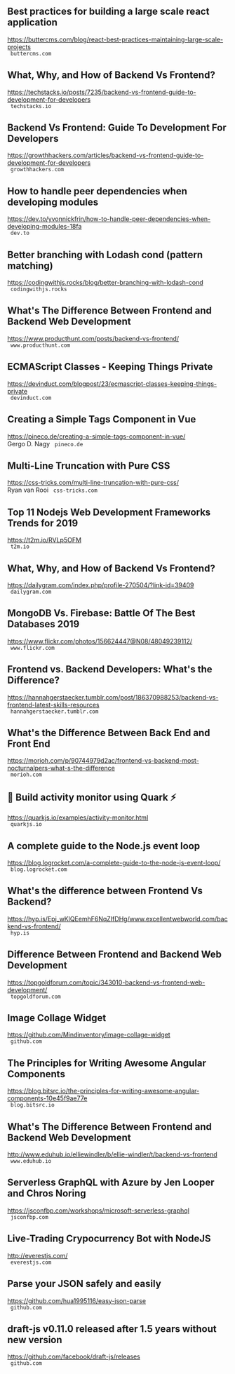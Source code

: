 ## Best practices for building a large scale react application  
https://buttercms.com/blog/react-best-practices-maintaining-large-scale-projects  
 ` buttercms.com`
  

## What, Why, and How of Backend Vs Frontend?  
https://techstacks.io/posts/7235/backend-vs-frontend-guide-to-development-for-developers  
 ` techstacks.io`
  

## Backend Vs Frontend: Guide To Development For Developers  
https://growthhackers.com/articles/backend-vs-frontend-guide-to-development-for-developers  
 ` growthhackers.com`
  

## How to handle peer dependencies when developing modules  
https://dev.to/yvonnickfrin/how-to-handle-peer-dependencies-when-developing-modules-18fa  
 ` dev.to`
  

## Better branching with Lodash cond (pattern matching)  
https://codingwithjs.rocks/blog/better-branching-with-lodash-cond  
 ` codingwithjs.rocks`
  

## What's The Difference Between Frontend and Backend Web Development  
https://www.producthunt.com/posts/backend-vs-frontend/  
 ` www.producthunt.com`
  

## ECMAScript Classes - Keeping Things Private  
https://devinduct.com/blogpost/23/ecmascript-classes-keeping-things-private  
 ` devinduct.com`
  

## Creating a Simple Tags Component in Vue  
https://pineco.de/creating-a-simple-tags-component-in-vue/  
Gergo D. Nagy ` pineco.de`
  

## Multi-Line Truncation with Pure CSS  
https://css-tricks.com/multi-line-truncation-with-pure-css/  
Ryan van Rooi ` css-tricks.com`
  

## Top 11 Nodejs Web Development Frameworks Trends for 2019  
https://t2m.io/RVLp5OFM  
 ` t2m.io`
  

## What, Why, and How of Backend Vs Frontend?  
https://dailygram.com/index.php/profile-270504/?link-id=39409  
 ` dailygram.com`
  

## MongoDB Vs. Firebase: Battle Of The Best Databases 2019  
https://www.flickr.com/photos/156624447@N08/48049239112/  
 ` www.flickr.com`
  

## Frontend vs. Backend Developers: What's the Difference?  
https://hannahgerstaecker.tumblr.com/post/186370988253/backend-vs-frontend-latest-skills-resources  
 ` hannahgerstaecker.tumblr.com`
  

## What's the Difference Between Back End and Front End  
https://morioh.com/p/90744979d2ac/frontend-vs-backend-most-nocturnalpers-what-s-the-difference  
 ` morioh.com`
  

## 🔨 Build activity monitor using Quark ⚡  
https://quarkjs.io/examples/activity-monitor.html  
 ` quarkjs.io`
  

## A complete guide to the Node.js event loop  
https://blog.logrocket.com/a-complete-guide-to-the-node-js-event-loop/  
 ` blog.logrocket.com`
  

## What's the difference between Frontend Vs Backend?  
https://hyp.is/Epj_wKlQEemhF6NqZIfDHg/www.excellentwebworld.com/backend-vs-frontend/  
 ` hyp.is`
  

## Difference Between Frontend and Backend Web Development  
https://topgoldforum.com/topic/343010-backend-vs-frontend-web-development/  
 ` topgoldforum.com`
  

## Image Collage Widget  
https://github.com/Mindinventory/image-collage-widget  
 ` github.com`
  

## The Principles for Writing Awesome Angular Components  
https://blog.bitsrc.io/the-principles-for-writing-awesome-angular-components-10e45f9ae77e  
 ` blog.bitsrc.io`
  

## What's The Difference Between Frontend and Backend Web Development  
http://www.eduhub.io/elliewindler/b/ellie-windler/t/backend-vs-frontend  
 ` www.eduhub.io`
  

## Serverless GraphQL with Azure by Jen Looper and Chros Noring  
https://jsconfbp.com/workshops/microsoft-serverless-graphql  
 ` jsconfbp.com`
  

## Live-Trading Crypocurrency Bot with NodeJS  
http://everestjs.com/  
 ` everestjs.com`
  

## Parse your JSON safely and easily  
https://github.com/hua1995116/easy-json-parse  
 ` github.com`
  

## draft-js v0.11.0 released after 1.5 years without new version  
https://github.com/facebook/draft-js/releases  
 ` github.com`
  

